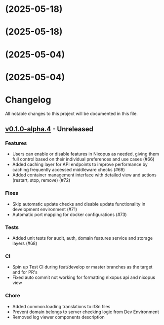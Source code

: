 # [](https://github.com/raghavyuva/nixopus/compare/v0.1.0-alpha.5...v) (2025-05-18)



# [](https://github.com/raghavyuva/nixopus/compare/v0.1.0-alpha.5...v) (2025-05-18)



# [](https://github.com/raghavyuva/nixopus/compare/v0.1.0-alpha.4...v) (2025-05-04)



# [](https://github.com/raghavyuva/nixopus/compare/v0.1.0-alpha.4...v) (2025-05-04)



# Changelog

All notable changes to this project will be documented in this file.

## [v0.1.0-alpha.4] - Unreleased

### Features
- Users can enable or disable features in Nixopus as needed, giving them full control based on their individual preferences and use cases (#66)
- Added caching layer for API endpoints to improve performance by caching frequently accessed middleware checks (#69)
- Added container management interface with detailed view and actions (restart, stop, remove) (#72)

### Fixes
- Skip automatic update checks and disable update functionality in development environment (#71)
- Automatic port mapping for docker configurations (#73)

### Tests
- Added unit tests for audit, auth, domain features service and storage layers (#68)

### CI
- Spin up Test CI during feat/develop or master branches as the target and for PR's
- Fixed auto commit not working for formatting nixopus api and nixopus view

### Chore
- Added common.loading translations to i18n files
- Prevent domain belongs to server checking logic from Dev Environment
- Removed log viewer components description

[Unreleased]: https://github.com/raghavyuva/nixopus/compare/v0.1.0-alpha.3...HEAD
[v0.1.0-alpha.4]: https://github.com/raghavyuva/nixopus/compare/v0.1.0-alpha.3...v0.1.0-alpha.4
